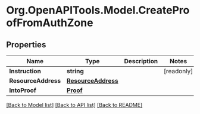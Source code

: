 # Org.OpenAPITools.Model.CreateProofFromAuthZone

## Properties

| Name                | Type                                      | Description | Notes      |
| ------------------- | ----------------------------------------- | ----------- | ---------- |
| **Instruction**     | **string**                                |             | [readonly] |
| **ResourceAddress** | [**ResourceAddress**](ResourceAddress.md) |             |
| **IntoProof**       | [**Proof**](Proof.md)                     |             |

[[Back to Model list]](../README.md#documentation-for-models)
[[Back to API list]](../README.md#documentation-for-api-endpoints)
[[Back to README]](../README.md)
